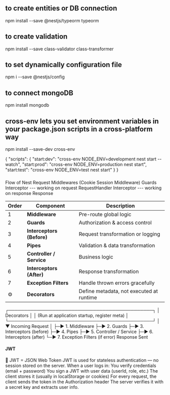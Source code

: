 ## to create entities or DB connection
npm install --save @nestjs/typeorm typeorm

## to create validation
npm install --save class-validator class-transformer

## to set dynamically configuration file
npm i --save @nestjs/config  

## to connect mongoDB
npm install mongodb

## cross-env lets you set environment variables in your package.json scripts in a cross-platform way
npm install --save-dev cross-env

{
  "scripts": {
    "start:dev": "cross-env NODE_ENV=development nest start --watch",
    "start:prod": "cross-env NODE_ENV=production nest start",
    "start:test": "cross-env NODE_ENV=test nest start"
  }
}

#####
Flow of Nest
Request
Middlewares (Cookie Session Middleware)
Guards
Interceptor --- working on request
RequestHandler
Interceptor --- working on response
Response

| Order | Component                 | Description                              |
| ----- | ------------------------- | ---------------------------------------- |
| 1     | **Middleware**            | Pre-route global logic                   |
| 2     | **Guards**                | Authorization & access control           |
| 3     | **Interceptors (Before)** | Request transformation or logging        |
| 4     | **Pipes**                 | Validation & data transformation         |
| 5     | **Controller / Service**  | Business logic                           |
| 6     | **Interceptors (After)**  | Response transformation                  |
| 7     | **Exception Filters**     | Handle thrown errors gracefully          |
| ⚙️    | **Decorators**            | Define metadata, not executed at runtime |

┌──────────────────────────────────────────────┐
│                Decorators                    │
│ (Run at application startup, register meta)  │
└──────────────────────────────────────────────┘
                           │
                           ▼
Incoming Request
  │
  ├─► 1. Middleware
  ├─► 2. Guards
  ├─► 3. Interceptors (before)
  ├─► 4. Pipes
  ├─► 5. Controller / Service
  ├─► 6. Interceptors (after)
  └─► 7. Exception Filters (if error)
Response Sent


#### JWT
🧠 JWT = JSON Web Token
JWT is used for stateless authentication — no session stored on the server.
When a user logs in:
You verify credentials (email + password)
You sign a JWT with user data (userId, role, etc.)
The client stores it (usually in localStorage or cookies)
For every request, the client sends the token in the Authorization header
The server verifies it with a secret key and extracts user info.




